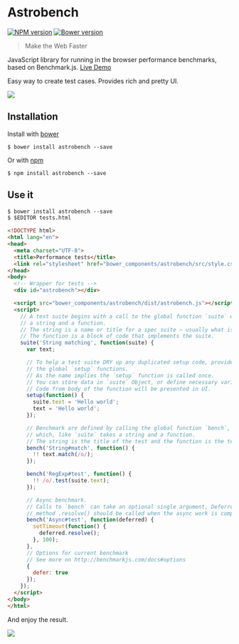 # Astrobench

[![NPM version](https://badge.fury.io/js/astrobench.svg)](http://badge.fury.io/js/astrobench)
[![Bower version](https://badge.fury.io/bo/astrobench.svg)](http://badge.fury.io/bo/astrobench)

> Make the Web Faster

JavaScript library for running in the browser performance benchmarks, based on Benchmark.js. [Live Demo](https://kupriyanenko.github.io/astrobench/demo.html)

Easy way to create test cases. Provides rich and pretty UI.

![](https://cdn.rawgit.com/kupriyanenko/astrobench/gh-pages/astro.png)

## Installation

Install with [bower](http://bower.io/)

```
$ bower install astrobench --save
```

Or with [npm](https://www.npmjs.org/)

```
$ npm install astrobench --save
```

## Use it

```html
$ bower install astrobench --save
$ $EDITOR tests.html

<!DOCTYPE html>
<html lang="en">
<head>
  <meta charset="UTF-8">
  <title>Performance tests</title>
  <link rel="stylesheet" href="bower_components/astrobench/src/style.css">
</head>
<body>
  <!-- Wrapper for tests -->
  <div id="astrobench"></div>

  <script src="bower_components/astrobench/dist/astrobench.js"></script>
  <script>
    // A test suite begins with a call to the global function `suite` with two parameters:
    // a string and a function.
    // The string is a name or title for a spec suite – usually what is being tested.
    // The function is a block of code that implements the suite.
    suite('String matching', function(suite) {
      var text;

      // To help a test suite DRY up any duplicated setup code, provides
      // the global `setup` functions.
      // As the name implies the `setup` function is called once.
      // You can store data in `suite` Object, or define necessary variables.
      // Code from body of the function will be presented in UI.
      setup(function() {
        suite.text = 'Hello world';
        text = 'Hello world';
      });

      // Benchmark are defined by calling the global function `bench`,
      // which, like `suite` takes a string and a function.
      // The string is the title of the test and the function is the test
      bench('String#match', function() {
        !! text.match(/o/);
      });

      bench('RegExp#test', function() {
        !! /o/.test(suite.text);
      });

      // Async benchmark.
      // Calls to `bench` can take an optional single argument, Deferred object,
      // method .resolve() should be called when the async work is complete.
      bench('Async#test', function(deferred) {
        setTimeout(function() {
          deferred.resolve();
        }, 100);
      },
      // Options for current benchmark
      // See more on http://benchmarkjs.com/docs#options
      {
        defer: true
      });
    });
  </script>
</body>
</html>
```

And enjoy the result.

![](https://cdn.rawgit.com/kupriyanenko/astrobench/gh-pages/sample.png)

